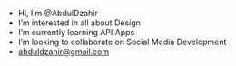 - Hi, I’m @AbdulDzahir
- I’m interested in all about Design
- I’m currently learning API Apps
- I’m looking to collaborate on Social Media Development
- abduldzahir@gmail.com

<!---
AbdulDzahir/AbdulDzahir is a ✨ special ✨ repository because its `README.md` (this file) appears on your GitHub profile.
You can click the Preview link to take a look at your changes.
--->
